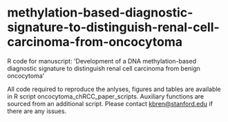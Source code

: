 # methylation-based-diagnostic-signature-to-distinguish-renal-cell-carcinoma-from-oncocytoma
R code for manuscript: 'Development of a DNA methylation-based diagnostic signature to distinguish renal cell carcinoma from benign oncocytoma'

All code required to reproduce the anlyses, figures and tables are available in R script oncocytoma_chRCC_paper_scripts. Auxiliary functions are sourced
from an additional script. Please contact kbren@stanford.edu if there are any issues. 
